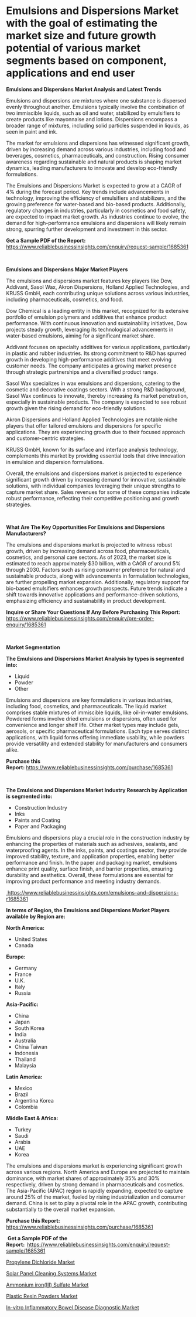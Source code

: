 <p><h1>Emulsions and Dispersions Market with the goal of estimating the market size and future growth potential of various market segments based on component, applications and end user</h1></p><p><strong>Emulsions and Dispersions Market Analysis and Latest Trends</strong></p>
<p><p>Emulsions and dispersions are mixtures where one substance is dispersed evenly throughout another. Emulsions typically involve the combination of two immiscible liquids, such as oil and water, stabilized by emulsifiers to create products like mayonnaise and lotions. Dispersions encompass a broader range of mixtures, including solid particles suspended in liquids, as seen in paint and ink.</p><p>The market for emulsions and dispersions has witnessed significant growth, driven by increasing demand across various industries, including food and beverages, cosmetics, pharmaceuticals, and construction. Rising consumer awareness regarding sustainable and natural products is shaping market dynamics, leading manufacturers to innovate and develop eco-friendly formulations.</p><p>The Emulsions and Dispersions Market is expected to grow at a CAGR of 4% during the forecast period. Key trends include advancements in technology, improving the efficiency of emulsifiers and stabilizers, and the growing preference for water-based and bio-based products. Additionally, regulatory changes in industries, particularly in cosmetics and food safety, are expected to impact market growth. As industries continue to evolve, the demand for high-performance emulsions and dispersions will likely remain strong, spurring further development and investment in this sector.</p></p>
<p><strong>Get a Sample PDF of the Report:&nbsp;</strong> <a href="https://www.reliablebusinessinsights.com/enquiry/request-sample/1685361?utm_campaign=41&utm_medium=2&utm_source=Github&utm_content=ia&utm_term=16102024&utm_id=emulsions-and-dispersions">https://www.reliablebusinessinsights.com/enquiry/request-sample/1685361</a></p>
<p>&nbsp;</p>
<p><strong>Emulsions and Dispersions Major Market Players</strong></p>
<p><p>The emulsions and dispersions market features key players like Dow, Addivant, Sasol Wax, Akron Dispersions, Holland Applied Technologies, and KRUSS GmbH, each contributing unique solutions across various industries, including pharmaceuticals, cosmetics, and food.</p><p>Dow Chemical is a leading entity in this market, recognized for its extensive portfolio of emulsion polymers and additives that enhance product performance. With continuous innovation and sustainability initiatives, Dow projects steady growth, leveraging its technological advancements in water-based emulsions, aiming for a significant market share.</p><p>Addivant focuses on specialty additives for various applications, particularly in plastic and rubber industries. Its strong commitment to R&D has spurred growth in developing high-performance additives that meet evolving customer needs. The company anticipates a growing market presence through strategic partnerships and a diversified product range. </p><p>Sasol Wax specializes in wax emulsions and dispersions, catering to the cosmetic and decorative coatings sectors. With a strong R&D background, Sasol Wax continues to innovate, thereby increasing its market penetration, especially in sustainable products. The company is expected to see robust growth given the rising demand for eco-friendly solutions.</p><p>Akron Dispersions and Holland Applied Technologies are notable niche players that offer tailored emulsions and dispersions for specific applications. They are experiencing growth due to their focused approach and customer-centric strategies.</p><p>KRUSS GmbH, known for its surface and interface analysis technology, complements this market by providing essential tools that drive innovation in emulsion and dispersion formulations.</p><p>Overall, the emulsions and dispersions market is projected to experience significant growth driven by increasing demand for innovative, sustainable solutions, with individual companies leveraging their unique strengths to capture market share. Sales revenues for some of these companies indicate robust performance, reflecting their competitive positioning and growth strategies.</p></p>
<p>&nbsp;</p>
<p><strong>What Are The Key Opportunities For Emulsions and Dispersions Manufacturers?</strong></p>
<p><p>The emulsions and dispersions market is projected to witness robust growth, driven by increasing demand across food, pharmaceuticals, cosmetics, and personal care sectors. As of 2023, the market size is estimated to reach approximately $30 billion, with a CAGR of around 5% through 2030. Factors such as rising consumer preference for natural and sustainable products, along with advancements in formulation technologies, are further propelling market expansion. Additionally, regulatory support for bio-based emulsifiers enhances growth prospects. Future trends indicate a shift towards innovative applications and performance-driven solutions, emphasizing efficiency and sustainability in product development.</p></p>
<p><strong>Inquire or Share Your Questions If Any Before Purchasing This Report:</strong> <a href="https://www.reliablebusinessinsights.com/enquiry/pre-order-enquiry/1685361?utm_campaign=41&utm_medium=2&utm_source=Github&utm_content=ia&utm_term=16102024&utm_id=emulsions-and-dispersions">https://www.reliablebusinessinsights.com/enquiry/pre-order-enquiry/1685361</a></p>
<p>&nbsp;</p>
<p><strong>Market Segmentation</strong></p>
<p><strong>The Emulsions and Dispersions Market Analysis by types is segmented into:</strong></p>
<p><ul><li>Liquid</li><li>Powder</li><li>Other</li></ul></p>
<p><p>Emulsions and dispersions are key formulations in various industries, including food, cosmetics, and pharmaceuticals. The liquid market comprises stable mixtures of immiscible liquids, like oil-in-water emulsions. Powdered forms involve dried emulsions or dispersions, often used for convenience and longer shelf life. Other market types may include gels, aerosols, or specific pharmaceutical formulations. Each type serves distinct applications, with liquid forms offering immediate usability, while powders provide versatility and extended stability for manufacturers and consumers alike.</p></p>
<p><strong>Purchase this Report:&nbsp;</strong><a href="https://www.reliablebusinessinsights.com/purchase/1685361?utm_campaign=41&utm_medium=2&utm_source=Github&utm_content=ia&utm_term=16102024&utm_id=emulsions-and-dispersions">https://www.reliablebusinessinsights.com/purchase/1685361</a></p>
<p>&nbsp;</p>
<p><strong>The Emulsions and Dispersions Market Industry Research by Application is segmented into:</strong></p>
<p><ul><li>Construction Industry</li><li>Inks</li><li>Paints and Coating</li><li>Paper and Packaging</li></ul></p>
<p><p>Emulsions and dispersions play a crucial role in the construction industry by enhancing the properties of materials such as adhesives, sealants, and waterproofing agents. In the inks, paints, and coatings sector, they provide improved stability, texture, and application properties, enabling better performance and finish. In the paper and packaging market, emulsions enhance print quality, surface finish, and barrier properties, ensuring durability and aesthetics. Overall, these formulations are essential for improving product performance and meeting industry demands.</p></p>
<p><a href="https://www.reliablebusinessinsights.com/emulsions-and-dispersions-r1685361?utm_campaign=41&utm_medium=2&utm_source=Github&utm_content=ia&utm_term=16102024&utm_id=emulsions-and-dispersions">&nbsp;https://www.reliablebusinessinsights.com/emulsions-and-dispersions-r1685361</a></p>
<p><strong>In terms of Region, the Emulsions and Dispersions Market Players available by Region are:</strong></p>
<p>
    <p> <strong> North America: </strong>
        <ul>
            <li>United States</li>
            <li>Canada</li>
        </ul>
        </p> 
    <p> <strong> Europe: </strong>
        <ul>
            <li>Germany</li>
            <li>France</li>
            <li>U.K.</li>
            <li>Italy</li>
            <li>Russia</li>
        </ul>
        </p> 
    <p> <strong> Asia-Pacific: </strong>
        <ul>
            <li>China</li>
            <li>Japan</li>
            <li>South Korea</li>
            <li>India</li>
            <li>Australia</li>
            <li>China Taiwan</li>
            <li>Indonesia</li>
            <li>Thailand</li>
            <li>Malaysia</li>
        </ul>
        </p> 
    <p> <strong> Latin America: </strong>
        <ul>
            <li>Mexico</li>
            <li>Brazil</li>
            <li>Argentina Korea</li>
            <li>Colombia</li>
        </ul>
        </p> 
    <p> <strong> Middle East & Africa: </strong>
        <ul>
            <li>Turkey</li>
            <li>Saudi</li>
            <li>Arabia</li>
            <li>UAE</li>
            <li>Korea</li>
        </ul>
    </p>
    </p>
<p><p>The emulsions and dispersions market is experiencing significant growth across various regions. North America and Europe are projected to maintain dominance, with market shares of approximately 35% and 30% respectively, driven by strong demand in pharmaceuticals and cosmetics. The Asia-Pacific (APAC) region is rapidly expanding, expected to capture around 25% of the market, fueled by rising industrialization and consumer demand. China is set to play a pivotal role in the APAC growth, contributing substantially to the overall market expansion.</p></p>
<p><strong>Purchase this Report: </strong><a href="https://www.reliablebusinessinsights.com/purchase/1685361?utm_campaign=41&utm_medium=2&utm_source=Github&utm_content=ia&utm_term=16102024&utm_id=emulsions-and-dispersions">https://www.reliablebusinessinsights.com/purchase/1685361</a></p>
<p>&nbsp;<strong>Get a Sample PDF of the Report:&nbsp;&nbsp;</strong><a href="https://www.reliablebusinessinsights.com/enquiry/request-sample/1685361?utm_campaign=41&utm_medium=2&utm_source=Github&utm_content=ia&utm_term=16102024&utm_id=emulsions-and-dispersions">https://www.reliablebusinessinsights.com/enquiry/request-sample/1685361</a></p>
<p><strong></strong></p>
<p><p><a href="https://github.com/lambertr3e8v/Market-Research-Report-List-1/blob/main/propylene-dichloride-market.md?utm_campaign=41&utm_medium=2&utm_source=Github&utm_content=ia&utm_term=16102024&utm_id=emulsions-and-dispersions">Propylene Dichloride Market</a></p><p><a href="https://issuu.com/reportprime-2/docs/solar-panel-cleaning-systems-market_8325d1bcef93b1?utm_campaign=41&utm_medium=2&utm_source=Github&utm_content=ia&utm_term=16102024&utm_id=emulsions-and-dispersions">Solar Panel Cleaning Systems Market</a></p><p><a href="https://www.linkedin.com/pulse/ammonium-ironiii-sulfate-market-size-share-analysis-growth-01lcc?trk=public_post_embed_feed-article-content&utm_campaign=41&utm_medium=2&utm_source=Github&utm_content=ia&utm_term=16102024&utm_id=emulsions-and-dispersions">Ammonium iron(III) Sulfate Market</a></p><p><a href="https://github.com/CarolynWatkins697/Market-Research-Report-List-1/blob/main/plastic-resin-powders-market.md?utm_campaign=41&utm_medium=2&utm_source=Github&utm_content=ia&utm_term=16102024&utm_id=emulsions-and-dispersions">Plastic Resin Powders Market</a></p><p><a href="https://www.linkedin.com/pulse/in-vitro-inflammatory-bowel-disease-diagnostic-market-emerging-ytw0c?trk=public_post_embed_feed-article-content&utm_campaign=41&utm_medium=2&utm_source=Github&utm_content=ia&utm_term=16102024&utm_id=emulsions-and-dispersions">In-vitro Inflammatory Bowel Disease Diagnostic Market</a></p></p>